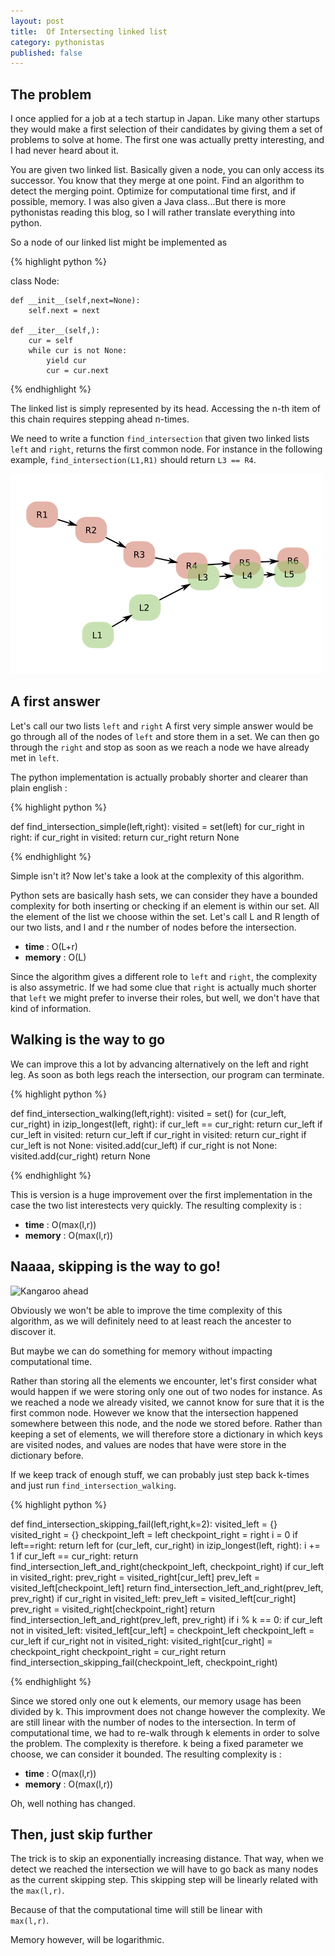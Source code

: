 ```yaml
---
layout: post
title:  Of Intersecting linked list
category: pythonistas
published: false
---
```





The problem
---------------------------------------------

I once applied for a job at a tech startup in Japan. Like many other startups they would make a first selection of their candidates by giving them a set of problems to solve at home. The first one was actually pretty interesting, and I had never heard about it.

You are given two linked list. Basically given a node, you can only access its successor. You know that they merge at one point. Find an algorithm to detect the merging point. Optimize for computational time first, and if possible, memory. I was also given a Java class...But there is more pythonistas reading this blog, so I will rather translate everything into python.

So a node of our linked list might be implemented as 

{% highlight python %}

class Node:
    
    def __init__(self,next=None):
        self.next = next

    def __iter__(self,):
        cur = self
        while cur is not None:
            yield cur
            cur = cur.next

{% endhighlight %}

The linked list is simply represented by its head.
Accessing the n-th item of this chain requires stepping ahead n-times.

We need to write a function ``find_intersection`` that given two linked lists ``left`` and ``right``, returns the first common node.
For instance in the following example, ``find_intersection(L1,R1)`` should return ``L3 == R4``.

![Merging linked list](/images/chain/chain.png)





A first answer
------------------------

Let's call our two lists ``left`` and ``right``
A first very simple answer would be go through all of the nodes of ``left`` and store them in a set. We can then go through the ``right`` and stop as soon as we reach a node we have already met in ``left``.

The python implementation is actually probably shorter and clearer than plain english :

{% highlight python %}

def find_intersection_simple(left,right):
    visited = set(left)
    for cur_right in right:
        if cur_right in visited:
            return cur_right
    return None

{% endhighlight %}

Simple isn't it? 
Now let's take a look at the complexity of this algorithm.

Python sets are basically hash sets, we can consider they have a bounded complexity for both inserting or checking if an element is within our set. All the element of the list we choose  within the set. Let's call L and R length of our two lists, and l and r the number of nodes before the intersection.

- **time** : O(L+r)
- **memory** : O(L)

Since the algorithm gives a different role to ``left`` and ``right``, the complexity is 
also assymetric. If we had some clue that ``right`` is actually much shorter that ``left`` we might prefer to inverse their roles, but well, we don't have that kind of information.






Walking is the way to go
---------------------------

We can improve this a lot by advancing alternatively on the left and right leg. As soon as both legs reach the intersection, our program can terminate.

{% highlight python %}

def find_intersection_walking(left,right):
    visited = set()
    for (cur_left, cur_right) in izip_longest(left, right):
        if cur_left == cur_right:
            return cur_left
        if cur_left in visited:
            return cur_left
        if cur_right in visited:
            return cur_right
        if cur_left is not None:
            visited.add(cur_left)
        if cur_right is not None:
            visited.add(cur_right)
    return None

{% endhighlight %}

This is version is a huge improvement over the first implementation in the case the two list interestects very quickly. The resulting complexity is :

- **time** : O(max(l,r))
- **memory** : O(max(l,r))



Naaaa, skipping is the way to go!
------------------------------------------------------- 


![Kangaroo ahead](/images/chain/kangaroo.jpg)

Obviously we won't be able to improve the time complexity of this algorithm, as we will definitely need to at least reach the ancester to discover it.

But maybe we can do something for memory without impacting computational time.

Rather than storing all the elements we encounter, let's first consider what would happen
if we were storing only one out of two nodes for instance. As we reached a node we already visited, we cannot know for sure that it is the first common node. However we know that 
the intersection happened somewhere between this node, and the node we stored before.
Rather than keeping a set of elements, we will therefore store a dictionary in which keys 
are visited nodes, and values are nodes that have were store in the dictionary before.

If we keep track of enough stuff, we can probably just step back k-times and just run ``find_intersection_walking``.




{% highlight python %}

def find_intersection_skipping_fail(left,right,k=2):
    visited_left = {}
    visited_right = {}
    checkpoint_left = left
    checkpoint_right = right
    i = 0
    if left==right:
        return left
    for (cur_left, cur_right) in izip_longest(left, right):
        i += 1
        if cur_left == cur_right:
            return find_intersection_left_and_right(checkpoint_left, checkpoint_right)
        if cur_left in visited_right:
            prev_right = visited_right[cur_left]
            prev_left = visited_left[checkpoint_left]
            return find_intersection_left_and_right(prev_left, prev_right)
        if cur_right in visited_left:
            prev_left = visited_left[cur_right]
            prev_right = visited_right[checkpoint_right]
            return find_intersection_left_and_right(prev_left, prev_right)
        if i % k == 0:
            if cur_left not in visited_left:
                visited_left[cur_left] = checkpoint_left
                checkpoint_left = cur_left
            if cur_right not in visited_right:
                visited_right[cur_right] = checkpoint_right
                checkpoint_right = cur_right
    return find_intersection_skipping_fail(checkpoint_left, checkpoint_right)

{% endhighlight %}

Since we stored only one out k elements, our memory usage has been divided by k. This improvment does not change however the complexity. We are still linear with the number of nodes to the intersection.
In term of computational time, we had to re-walk through k elements in order to solve the problem. The complexity is therefore. k being a fixed parameter we choose, we can consider it bounded. The resulting complexity is :

- **time** : O(max(l,r))
- **memory** : O(max(l,r))

Oh, well nothing has changed.



Then, just skip further
------------------------------------------------------- 

The trick is to skip an exponentially increasing distance.
That way, when we detect we reached the intersection we will
have to go back as many nodes as the current skipping step.
This skipping step will be linearly related with the ``max(l,r)``.

Because of that the computational time will still be linear with  
``max(l,r)``.

Memory however, will be logarithmic. 


